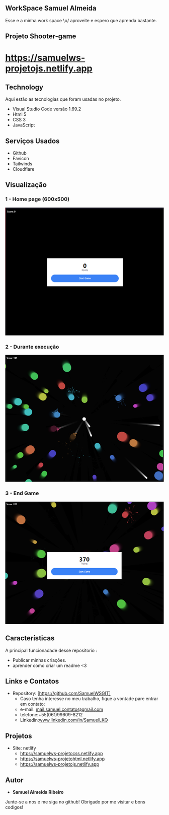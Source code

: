 ## WorkSpace Samuel Almeida
Esse e a minha work space \o/ aproveite e espero que aprenda bastante.


## Projeto Shooter-game
# https://samuelws-projetojs.netlify.app

## Technology 
Aqui estão as tecnologias que foram usadas no projeto.

* Visual Studio Code versão 1.69.2
* Html 5
* CSS 3
* JavaScript

## Serviços Usados

* Github
* Favicon
* Tailwinds
* Cloudflare


## Visualização

### 1 - Home page (600x500)

![Homepage image](https://github.com/SamuelWSGIT/Shooter-game/blob/main/img/TiroImagens/Tiro_600x500.png)

### 2 - Durante execução

![Homepage image](https://github.com/SamuelWSGIT/Shooter-game/blob/main/img/TiroImagens/Tiro_rodando.png)

### 3 - End Game

![Homepage image](https://github.com/SamuelWSGIT/Shooter-game/blob/main/img/TiroImagens/Tiro_endgame.png)

## Características
A principal funcionadade desse repositorio :
 - Publicar minhas criações.
 - aprender como criar um readme <3


## Links e Contatos
  - Repository: [https://github.com/SamuelWSGIT]
    - Caso tenha interesse no meu trabalho, fique a vontade pare entrar em contato: 
    - e-mail: mail.samuel.contato@gmail.com
    - telefone:+55(061)99609-8212
    - Linkedin:www.linkedin.com/in/SamuelLKQ

## Projetos
  - Site: netlify
    - https://samuelws-projetocss.netlify.app
    - https://samuelws-projetohtml.netlify.app
    - https://samuelws-projetojs.netlify.app


  ## Autor

  * **Samuel Almeida Ribeiro** 

  Junte-se a nos e me siga no github!
  Obrigado por me visitar e bons codigos!
